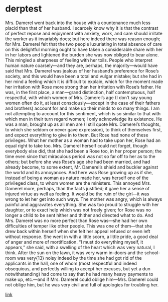 # derptest

Mrs. Damerel went back into the house with a countenance much less placid than that of her husband. I scarcely know why it is that the contrast of perfect repose and enjoyment with anxiety, work, and care should irritate the worker as it invariably does; but here indeed there was reason enough; for Mrs. Damerel felt that the two people luxuriating in total absence of care on this delightful morning ought to have taken a considerable share with her in her labors and lightened the burden she was now obliged to bear alone. This mingled a sharpness of feeling with her toils. People who interpret human nature coarsely—and they are, perhaps, the majority—would have said that Mrs. Damerel was jealous of her husband’s preference for Rose’s society, and this would have been a total and vulgar mistake; but she had in her mind a feeling which it is difficult to explain, which for the moment made her irritation with Rose more strong than her irritation with Rose’s father. He was, in the first place, a man—grand distinction, half contemptuous, half respectful, with which women of Mrs. Damerel’s age (I don’t say young women often do it, at least consciously—except in the case of their fathers and brothers) account for and make up their minds to so many things. I am not attempting to account for this sentiment, which is so similar to that with which men in their turn regard women; I only acknowledge its existence. He was a man, brought up as all men are (I still quote Mrs. Damerel’s thoughts, to which she seldom or never gave expression), to think of themselves first, and expect everything to give in to them. But Rose had none of these privileges. What her mother as a woman had to take upon her, Rose had an equal right to take too. Mrs. Damerel herself could not forget, though everybody else did, that she had been a Rose too, in her proper person; the time even since that miraculous period was not so far off to her as to the others; but before she was Rose’s age she had been married, and had already become, to some extent, Mr. Damerel’s shield and buckler against the world and its annoyances. And here was Rose growing up as if she, instead of being a woman as nature made her, was herself one of the privileged class, to whom women are the ministers. This annoyed Mrs. Damerel more, perhaps, than the facts justified; it gave her a sense of injured virtue as well as feeling. It would be the ruin of the girl—it was wrong to let her get into such ways. The mother was angry, which is always painful and aggravates everything. She was too proud to struggle with her daughter, or to exact help which was not freely given; for Rose was no longer a child to be sent hither and thither and directed what to do. And Mrs. Damerel was no more perfect than Rose was—she had her own difficulties of temper like other people. This was one of them—that she drew back within herself when she felt her appeal refused or even left without response. She went in with a little scorn, a little pride, a good deal of anger and more of mortification. “I must do everything myself, it appears,” she said, with a swelling of the heart which was very natural, I think. After the sun on the lawn, it was very warm in-doors and the school-room was very{13} noisy indeed by the time she had got rid of the applicants in the hall, one of whom (most respectful and indeed obsequious, and perfectly willing to accept her excuses, but yet a dun notwithstanding) had come to say that he had many heavy payments to make up, etc.—and if Mrs. Damerel could oblige him—Mrs. Damerel could not oblige him, but he was very civil and full of apologies for troubling her.

[link](/next/index.md)
